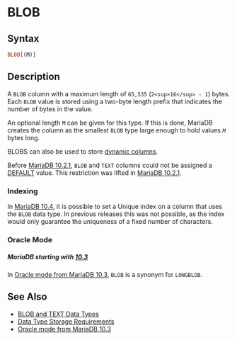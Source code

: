 # BLOB

## Syntax

```sql
BLOB[(M)]
```

## Description

A `BLOB` column with a maximum length of `65,535` (`2<sup>16</sup> - 1`) bytes. Each
`BLOB` value is stored using a two-byte length prefix that indicates the
number of bytes in the value.

An optional length `M` can be given for this type. If this is done,
MariaDB creates the column as the smallest `BLOB` type large enough to
hold values <em>`M`</em> bytes long.

BLOBS can also be used to store [dynamic columns](/sql-statements-structure/nosql/dynamic-columns/).

Before [MariaDB 10.2.1](/kb/en/mariadb-1021-release-notes/), `BLOB` and `TEXT` columns could not be assigned a [DEFAULT](/kb/en/create-table/#default) value. This restriction was lifted in [MariaDB 10.2.1](/kb/en/mariadb-1021-release-notes/).

### Indexing

In [MariaDB 10.4](/kb/en/what-is-mariadb-104/), it is possible to set a Unique index on a column that uses the `BLOB` data type.  In previous releases this was not possible, as the index would only guarantee the uniqueness of a fixed number of characters.

### Oracle Mode

##### MariaDB starting with [10.3](/kb/en/what-is-mariadb-103/)

In [Oracle mode from MariaDB 10.3](/kb/en/sql_modeoracle-from-mariadb-103/#synonyms-for-basic-sql-types), `BLOB` is a synonym for `LONGBLOB`.

## See Also

- [BLOB and TEXT Data Types](/columns-storage-engines-and-plugins/data-types/string-data-types/blob-and-text-data-types/)
- [Data Type Storage Requirements](/columns-storage-engines-and-plugins/data-types/data-type-storage-requirements/)
- [Oracle mode from MariaDB 10.3](/kb/en/sql_modeoracle-from-mariadb-103/#synonyms-for-basic-sql-types)